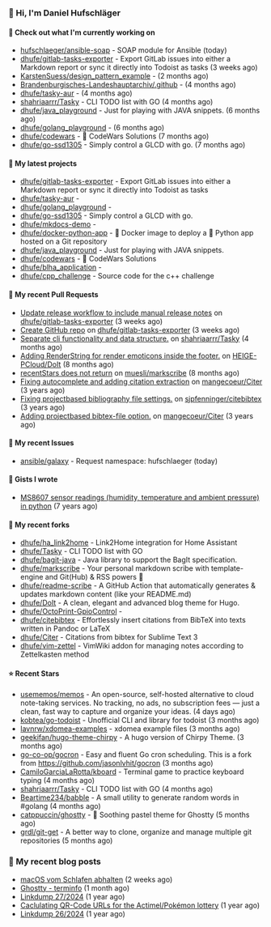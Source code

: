### 👋 Hi, I'm Daniel Hufschläger


#### 👷 Check out what I'm currently working on


- [hufschlaeger/ansible-soap](https://github.com/hufschlaeger/ansible-soap) - SOAP module for Ansible (today)
- [dhufe/gitlab-tasks-exporter](https://github.com/dhufe/gitlab-tasks-exporter) - Export GitLab issues into either a Markdown report or sync it directly into Todoist as tasks (3 weeks ago)
- [KarstenSuess/design_pattern_example](https://github.com/KarstenSuess/design_pattern_example) -  (2 months ago)
- [Brandenburgisches-Landeshauptarchiv/.github](https://github.com/Brandenburgisches-Landeshauptarchiv/.github) -  (4 months ago)
- [dhufe/tasky-aur](https://github.com/dhufe/tasky-aur) -  (4 months ago)
- [shahriaarrr/Tasky](https://github.com/shahriaarrr/Tasky) - CLI TODO list with GO (4 months ago)
- [dhufe/java_playground](https://github.com/dhufe/java_playground) - Just for playing with JAVA snippets. (6 months ago)
- [dhufe/golang_playground](https://github.com/dhufe/golang_playground) -  (6 months ago)
- [dhufe/codewars](https://github.com/dhufe/codewars) - 🍻 CodeWars Solutions (7 months ago)
- [dhufe/go-ssd1305](https://github.com/dhufe/go-ssd1305) - Simply control a GLCD with go. (7 months ago)

#### 🌱 My latest projects


- [dhufe/gitlab-tasks-exporter](https://github.com/dhufe/gitlab-tasks-exporter) - Export GitLab issues into either a Markdown report or sync it directly into Todoist as tasks
- [dhufe/tasky-aur](https://github.com/dhufe/tasky-aur) - 
- [dhufe/golang_playground](https://github.com/dhufe/golang_playground) - 
- [dhufe/go-ssd1305](https://github.com/dhufe/go-ssd1305) - Simply control a GLCD with go.
- [dhufe/mkdocs-demo](https://github.com/dhufe/mkdocs-demo) - 
- [dhufe/docker-python-app](https://github.com/dhufe/docker-python-app) - 🐳 Docker image to deploy a 🐍 Python app hosted on a Git repository
- [dhufe/java_playground](https://github.com/dhufe/java_playground) - Just for playing with JAVA snippets.
- [dhufe/codewars](https://github.com/dhufe/codewars) - 🍻 CodeWars Solutions
- [dhufe/blha_application](https://github.com/dhufe/blha_application) - 
- [dhufe/cpp_challenge](https://github.com/dhufe/cpp_challenge) - Source code for the c++ challenge

#### 🔨 My recent Pull Requests

- [Update release workflow to include manual release notes](https://github.com/dhufe/gitlab-tasks-exporter/pull/2) on [dhufe/gitlab-tasks-exporter](https://github.com/dhufe/gitlab-tasks-exporter) (3 weeks ago)
- [Create GitHub repo](https://github.com/dhufe/gitlab-tasks-exporter/pull/1) on [dhufe/gitlab-tasks-exporter](https://github.com/dhufe/gitlab-tasks-exporter) (3 weeks ago)
- [Separate cli functionality and data structure.](https://github.com/shahriaarrr/Tasky/pull/22) on [shahriaarrr/Tasky](https://github.com/shahriaarrr/Tasky) (4 months ago)
- [Adding RenderString for render emoticons inside the footer.](https://github.com/HEIGE-PCloud/DoIt/pull/1446) on [HEIGE-PCloud/DoIt](https://github.com/HEIGE-PCloud/DoIt) (8 months ago)
- [recentStars does not return](https://github.com/muesli/markscribe/pull/99) on [muesli/markscribe](https://github.com/muesli/markscribe) (8 months ago)
- [Fixing autocomplete and adding citation extraction](https://github.com/mangecoeur/Citer/pull/43) on [mangecoeur/Citer](https://github.com/mangecoeur/Citer) (3 years ago)
- [Fixing projectbased bibliography file settings.](https://github.com/sjpfenninger/citebibtex/pull/20) on [sjpfenninger/citebibtex](https://github.com/sjpfenninger/citebibtex) (3 years ago)
- [Adding projectbased bibtex-file option.](https://github.com/mangecoeur/Citer/pull/42) on [mangecoeur/Citer](https://github.com/mangecoeur/Citer) (3 years ago)

#### 🔨 My recent Issues

- [ansible/galaxy](https://github.com/ansible/galaxy) - Request namespace: hufschlaeger (today)

#### 📓 Gists I wrote

- [MS8607 sensor readings (humidity, temperature and ambient pressure) in python](https://gist.github.com/e536efcbcf6dde544f20d1cade238dc3) (7 years ago)

#### 🍴 My recent forks

- [dhufe/ha_link2home](https://github.com/dhufe/ha_link2home) - Link2Home integration for Home Assistant
- [dhufe/Tasky](https://github.com/dhufe/Tasky) - CLI TODO list with GO
- [dhufe/bagit-java](https://github.com/dhufe/bagit-java) - Java library to support the BagIt specification.
- [dhufe/markscribe](https://github.com/dhufe/markscribe) - Your personal markdown scribe with template-engine and Git(Hub) & RSS powers 📜
- [dhufe/readme-scribe](https://github.com/dhufe/readme-scribe) - A GitHub Action that automatically generates & updates markdown content (like your README.md)
- [dhufe/DoIt](https://github.com/dhufe/DoIt) - A clean, elegant and advanced blog theme for Hugo.
- [dhufe/OctoPrint-GpioControl](https://github.com/dhufe/OctoPrint-GpioControl) - 
- [dhufe/citebibtex](https://github.com/dhufe/citebibtex) - Effortlessly insert citations from BibTeX into texts written in Pandoc or LaTeX
- [dhufe/Citer](https://github.com/dhufe/Citer) -  Citations from bibtex for Sublime Text 3
- [dhufe/vim-zettel](https://github.com/dhufe/vim-zettel) - VimWiki addon for managing notes according to Zettelkasten method

#### ⭐ Recent Stars

- [usememos/memos](https://github.com/usememos/memos) - An open-source, self-hosted alternative to cloud note-taking services. No tracking, no ads, no subscription fees — just a clean, fast way to capture and organize your ideas. (4 days ago)
- [kobtea/go-todoist](https://github.com/kobtea/go-todoist) - Unofficial CLI and library for todoist (3 months ago)
- [lavnrw/xdomea-examples](https://github.com/lavnrw/xdomea-examples) - xdomea example files (3 months ago)
- [geekifan/hugo-theme-chirpy](https://github.com/geekifan/hugo-theme-chirpy) - A hugo version of Chirpy Theme. (3 months ago)
- [go-co-op/gocron](https://github.com/go-co-op/gocron) - Easy and fluent Go cron scheduling. This is a fork from https://github.com/jasonlvhit/gocron (3 months ago)
- [CamiloGarciaLaRotta/kboard](https://github.com/CamiloGarciaLaRotta/kboard) - Terminal game to practice keyboard typing (4 months ago)
- [shahriaarrr/Tasky](https://github.com/shahriaarrr/Tasky) - CLI TODO list with GO (4 months ago)
- [Beartime234/babble](https://github.com/Beartime234/babble) - A small utility to generate random words in #golang (4 months ago)
- [catppuccin/ghostty](https://github.com/catppuccin/ghostty) - 👻 Soothing pastel theme for Ghostty (5 months ago)
- [grdl/git-get](https://github.com/grdl/git-get) - A better way to clone, organize and manage multiple git repositories (5 months ago)

### 📝 My recent blog posts


- [macOS vom Schlafen abhalten](https://hufschlaeger.net/blog/2025/10/05/macos-vom-schlafen-abhalten/) (2 weeks ago)
- [Ghostty - terminfo](https://hufschlaeger.net/blog/2025/09/08/ghostty-terminfo/) (1 month ago)
- [Linkdump 27/2024](https://hufschlaeger.net/blog/2024/07/07/linkdump-27/2024/) (1 year ago)
- [Caclulating QR-Code URLs for the Actimel/Pokémon lottery](https://hufschlaeger.net/blog/2024/06/14/caclulating-qr-code-urls-for-the-actimel/pok%C3%A9mon-lottery/) (1 year ago)
- [Linkdump 26/2024](https://hufschlaeger.net/blog/2024/05/10/linkdump-26/2024/) (1 year ago)
